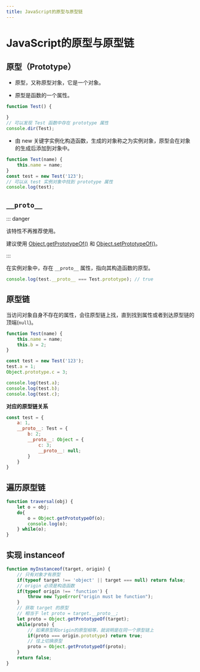 ```yaml
---
title: JavaScript的原型与原型链
---
```


# JavaScript的原型与原型链

## 原型（Prototype）

- 原型，又称原型对象，它是一个对象。

- 原型是函数的一个属性。

```js
function Test() {
	
}
// 可以发现 Test 函数中存在 prototype 属性
console.dir(Test);
```

- 由 new 关键字实例化构造函数，生成的对象称之为实例对象，原型会在对象的生成后添加到对象中。

```js
function Test(name) {
	this.name = name;
}
const test = new Test('123');
// 可以从 test 实例对象中找到 prototype 属性
console.log(test);
```

## `__proto__`

::: danger

该特性不再推荐使用。

建议使用 [Object.getPrototypeOf()](https://developer.mozilla.org/zh-CN/docs/Web/JavaScript/Reference/Global_Objects/Object/getPrototypeOf) 和 [Object.setPrototypeOf()](https://developer.mozilla.org/zh-CN/docs/Web/JavaScript/Reference/Global_Objects/Object/setPrototypeOf)。

:::

在实例对象中，存在 `__proto__` 属性，指向其构造函数的原型。

```js
console.log(test.__proto__ === Test.prototype); // true
```

## 原型链

当访问对象自身不存在的属性，会往原型链上找，直到找到属性或者到达原型链的顶端(`null`)。

```js
function Test(name) {
	this.name = name;
	this.b = 2;
}

const test = new Test('123');
test.a = 1;
Object.prototype.c = 3;

console.log(test.a);
console.log(test.b);
console.log(test.c);
```

**对应的原型链关系**

```js
const test = {
	a: 1,
	__proto__: Test = {
		b: 2;
		__proto__: Object = {
			c: 3;
			__proto__: null;
		}
	}
}

```

## 遍历原型链

```js
function traversal(obj) {
	let o = obj;
	do{
		o = Object.getPrototypeOf(o);
		console.log(o);
	} while(o);
}
```
## 实现 instanceof

```js
function myInstanceof(target, origin) {
	// 只有对象才有原型
	if(typeof target !== 'object' || target === null) return false;
	// origin 必须是构造函数
	if(typeof origin !== 'function') {
		throw new TypeError("origin must be function");
	}
	// 获取 target 的原型
	// 相当于 let proto = target.__proto__;
	let proto = Object.getPrototypeOf(target);
	while(proto) {
		// 如果原型和origin的原型相等，就说明是在同一个原型链上
		if(proto === origin.prototype) return true;
		// 往上切换原型
		proto = Object.getPrototypeOf(proto);
	}
	return false;
}
```
